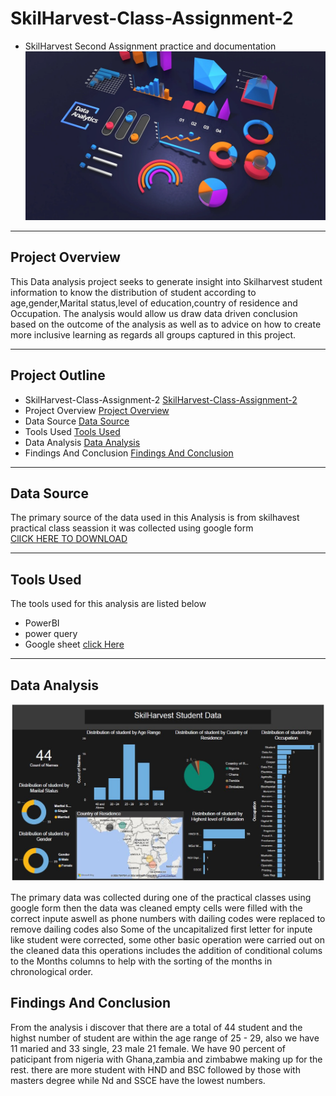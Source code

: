 # SkilHarvest-Class-Assignment-2
- SkilHarvest Second Assignment practice and documentation
![](Analysis.jpg)
---

## Project Overview

This Data analysis project seeks to generate insight into Skilharvest student information to know the distribution of student according to age,gender,Marital status,level of education,country of residence and Occupation. The analysis would allow us draw data driven conclusion based on the outcome of the analysis as well as to advice on how to create more inclusive learning as regards all groups captured in this project.

---
## Project Outline
- SkilHarvest-Class-Assignment-2 [SkilHarvest-Class-Assignment-2](#skilharvest-class-assignment-2)
- Project Overview [Project Overview](#project-overview)
- Data Source [Data Source ](#data-source )
- Tools Used [Tools Used](#tools-used)
- Data Analysis [Data Analysis](#data-analysis)
- Findings And Conclusion [Findings And Conclusion](#findings-and-conclusion)
  


---
## Data Source 
The primary source of the data used in this Analysis is from skilhavest practical class seassion it was collected using google form  
[ClICK HERE TO DOWNLOAD](https://tinyurl.com/2nwp7yjp) 
![]()

---
## Tools Used 
The tools used for this analysis are listed below  
- PowerBI
- power query
- Google sheet [click Here](https://tinyurl.com/2nwp7yjp)
---
## Data Analysis

![](student-data.JPG)

The primary data was collected during one of the practical classes using google form then the data was cleaned empty cells were filled with the correct inpute aswell as phone numbers with dailing codes were replaced to remove dailing codes also Some of the uncapitalized first letter for inpute like student were corrected, some other basic operation were carried out on the cleaned data this operations includes the addition of conditional colums to the Months columns to help with the sorting of the months in chronological order. 


## Findings And Conclusion
From the analysis i discover that there are a total of 44 student  and the highst number of student are within the age range of 25 - 29, also we have 11 maried and 33 single, 23 male 21 female. We have 90 percent of paticipant from nigeria with Ghana,zambia and zimbabwe making up for the rest. there are more student with HND and BSC followed by those with masters degree while Nd and SSCE have the lowest numbers.


